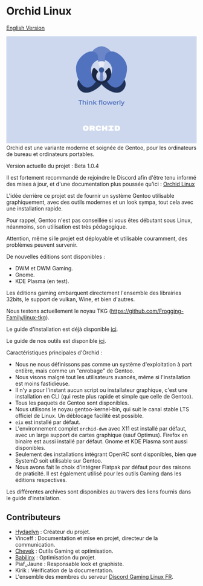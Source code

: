 # Orchid Linux 
[English Version](https://github.com/wamuu-sudo/orchid/blob/main/README-EN.md)

![Orchid Logo](img/Orchid-Think.png)
Orchid est une variante moderne et soignée de Gentoo, pour les ordinateurs de bureau et ordinateurs portables.

Version actuelle du projet : Beta 1.0.4

Il est fortement recommandé de rejoindre le Discord afin d'être tenu informé des mises à jour, et d'une documentation plus poussée qu'ici : [Orchid Linux](https://discord.gg/Wegk7a6TQ8)

L'idée derrière ce projet est de fournir un système Gentoo utilisable graphiquement, avec des outils modernes et un look sympa, tout cela avec une installation rapide.

Pour rappel, Gentoo n'est pas conseillée si vous êtes débutant sous Linux, néanmoins, son utilisation est très pédagogique.

Attention, même si le projet est déployable et utilisable couramment, des problèmes peuvent survenir.

De nouvelles éditions sont disponibles :

- DWM et DWM Gaming.
- Gnome.
- KDE Plasma (en test).

Les éditions gaming embarquent directement l'ensemble des librairies 32bits, le support de vulkan, Wine, et bien d'autres.

Nous testons actuellement le noyau TKG (https://github.com/Frogging-Family/linux-tkg).

Le guide d'installation est déjà disponible [ici](https://github.com/juliiine/orchid/blob/main/Installation.md).

Le guide de nos outils est disponible [ici](https://github.com/wamuu-sudo/orchid/blob/main/TOOLS.md).

Caractéristiques principales d'Orchid :

- Nous ne nous définissons pas comme un système d'exploitation à part entière, mais comme un "enrobage" de Gentoo. 
- Nous visons malgré tout les utilisateurs avancés, même si l'installation est moins fastidieuse.
- Il n'y a pour l'instant aucun script ou installateur graphique, c'est une installation en CLI (qui reste plus rapide et simple que celle de Gentoo).
- Tous les paquets de Gentoo sont disponibles.
- Nous utilisons le noyau gentoo-kernel-bin, qui suit le canal stable LTS officiel de Linux. Un déblocage facilité est possible.
- `eix` est installé par défaut.
- L'environnement complet `orchid-dwm` avec X11 est installé par défaut, avec un large support de cartes graphique (sauf Optimus). Firefox en binaire est aussi installé par défaut. Gnome et KDE Plasma sont aussi disponibles.
- Seulement des installations intégrant OpenRC sont disponibles, bien que SystemD soit utilisable sur Gentoo. 
- Nous avons fait le choix d'intégrer Flatpak par défaut pour des raisons de praticité. Il est également utilisé pour les outils Gaming dans les éditions respectives.


Les différentes archives sont disponibles au travers des liens fournis dans le guide d'installation.

## Contributeurs

- [Hydaelyn](https://github.com/wamuu-sudo) : Créateur du projet.
- Vinceff : Documentation et mise en projet, directeur de la communication.
- [Chevek](https://github.com/chevek) : Outils Gaming et optimisation.
- [Babilinx](https://github.com/babilinx) : Optimisation du projet.
- Piaf_Jaune : Responsable look et graphiste.
- Kirik : Vérification de la documentation.
- L'ensemble des membres du serveur [Discord Gaming Linux FR](https://discord.gg/KAzznM4Fnb).
